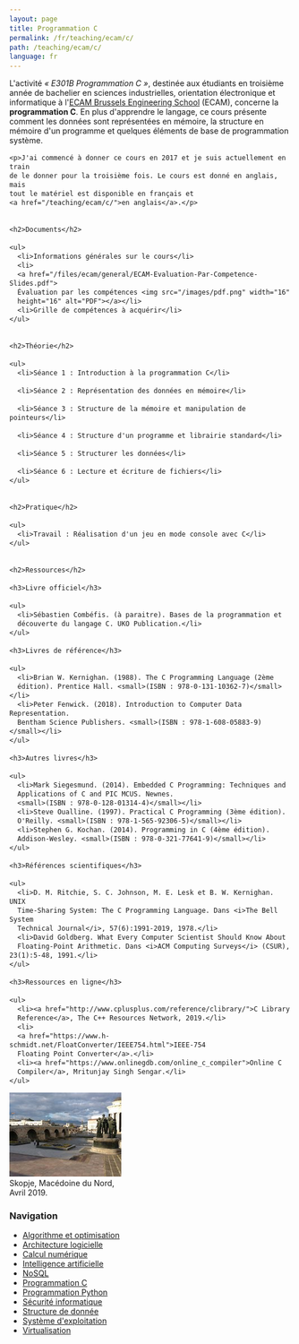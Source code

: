 ```yaml
---
layout: page
title: Programmation C
permalink: /fr/teaching/ecam/c/
path: /teaching/ecam/c/
language: fr
---
```


<div class="page-col-wrapper">
  <div class="page-col page-col-1">
    <p>L'activité <i>« E301B Programmation C »</i>, destinée aux étudiants en
    troisième année de bachelier en sciences industrielles, orientation
    électronique et informatique à
    l'<a href="https://www.vinci.be/fr-be/ecam">ECAM Brussels Engineering
    School</a> (ECAM), concerne la <b>programmation C</b>. En plus d'apprendre
    le langage, ce cours présente comment les données sont représentées en
    mémoire, la structure en mémoire d'un programme et quelques éléments de
    base de programmation système.</p>

    <p>J'ai commencé à donner ce cours en 2017 et je suis actuellement en train
    de le donner pour la troisième fois. Le cours est donné en anglais, mais
    tout le matériel est disponible en français et
    <a href="/teaching/ecam/c/">en anglais</a>.</p>


    <h2>Documents</h2>

    <ul>
      <li>Informations générales sur le cours</li>
      <li>
      <a href="/files/ecam/general/ECAM-Evaluation-Par-Competence-Slides.pdf">
      Évaluation par les compétences <img src="/images/pdf.png" width="16"
      height="16" alt="PDF"></a></li>
      <li>Grille de compétences à acquérir</li>
    </ul>


    <h2>Théorie</h2>

    <ul>
      <li>Séance 1 : Introduction à la programmation C</li>

      <li>Séance 2 : Représentation des données en mémoire</li>

      <li>Séance 3 : Structure de la mémoire et manipulation de pointeurs</li>

      <li>Séance 4 : Structure d'un programme et librairie standard</li>

      <li>Séance 5 : Structurer les données</li>

      <li>Séance 6 : Lecture et écriture de fichiers</li>
    </ul>


    <h2>Pratique</h2>

    <ul>
      <li>Travail : Réalisation d'un jeu en mode console avec C</li>
    </ul>


    <h2>Ressources</h2>

    <h3>Livre officiel</h3>

    <ul>
      <li>Sébastien Combéfis. (à paraitre). Bases de la programmation et
      découverte du langage C. UKO Publication.</li>
    </ul>

    <h3>Livres de référence</h3>

    <ul>
      <li>Brian W. Kernighan. (1988). The C Programming Language (2ème
      édition). Prentice Hall. <small>(ISBN : 978-0-131-10362-7)</small></li>
      <li>Peter Fenwick. (2018). Introduction to Computer Data Representation.
      Bentham Science Publishers. <small>(ISBN : 978-1-608-05883-9)</small></li>
    </ul>

    <h3>Autres livres</h3>

    <ul>
      <li>Mark Siegesmund. (2014). Embedded C Programming: Techniques and
      Applications of C and PIC MCUS. Newnes.
      <small>(ISBN : 978-0-128-01314-4)</small></li>
      <li>Steve Oualline. (1997). Practical C Programming (3ème édition).
      O'Reilly. <small>(ISBN : 978-1-565-92306-5)</small></li>
      <li>Stephen G. Kochan. (2014). Programming in C (4ème édition).
      Addison-Wesley. <small>(ISBN : 978-0-321-77641-9)</small></li>
    </ul>

    <h3>Références scientifiques</h3>

    <ul>
      <li>D. M. Ritchie, S. C. Johnson, M. E. Lesk et B. W. Kernighan. UNIX
      Time-Sharing System: The C Programming Language. Dans <i>The Bell System
      Technical Journal</i>, 57(6):1991-2019, 1978.</li>
      <li>David Goldberg. What Every Computer Scientist Should Know About
      Floating-Point Arithmetic. Dans <i>ACM Computing Surveys</i> (CSUR), 23(1):5-48, 1991.</li>
    </ul>

    <h3>Ressources en ligne</h3>

    <ul>
      <li><a href="http://www.cplusplus.com/reference/clibrary/">C Library 
      Reference</a>, The C++ Resources Network, 2019.</li>
      <li>
      <a href="https://www.h-schmidt.net/FloatConverter/IEEE754.html">IEEE-754
      Floating Point Converter</a>.</li>
      <li><a href="https://www.onlinegdb.com/online_c_compiler">Online C
      Compiler</a>, Mritunjay Singh Sengar.</li>
    </ul>
  </div>
  <div class="page-col page-col-2">
    <p><img src="/images/skopje.jpg" alt="Skopje, Macédoine du Nord, Avril
    2019." width="200" height="150"><br>
    Skopje, Macédoine du Nord,<br>Avril 2019.</p>
    <h3>Navigation</h3>
    <ul class="navigation">
      <li><a href="/fr/teaching/ecam/algopti/">Algorithme et
      optimisation</a></li>
      <li><a href="/fr/teaching/ecam/softarch/">Architecture logicielle</a></li>
      <li><a href="/fr/teaching/ecam/numcomp/">Calcul numérique</a></li>
      <li><a href="/fr/teaching/ecam/ai/">Intelligence artificielle</a></li>
      <li><a href="/fr/teaching/ecam/nosql/">NoSQL</a></li>
      <li><a href="/fr/teaching/ecam/c/">Programmation C</a></li>
      <li><a href="/fr/teaching/ecam/python/">Programmation Python</a></li>
      <li><a href="/fr/teaching/ecam/security/">Sécurité informatique</a></li>
      <li><a href="/fr/teaching/ecam/datastruct/">Structure de donnée</a></li>
      <li><a href="/fr/teaching/ecam/os/">Système d'exploitation</a></li>
      <li><a href="/fr/teaching/ecam/virtualisation/">Virtualisation</a></li>
    </ul>
  </div>
</div>
